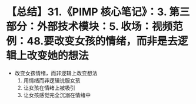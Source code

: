 # 【总结】31.《PIMP 核心笔记》：3. 第三部分：外部技术模块：5. 收场：视频范例：48.要改变女孩的情绪，而非是去逻辑上改变她的想法

-   改变女孩情绪，而非逻辑上改变想法
    1.  用情绪而非逻辑说服女孩
    2.  让女孩在情绪上被吸引
    3.  让女孩感觉完全沉溺在情绪中
